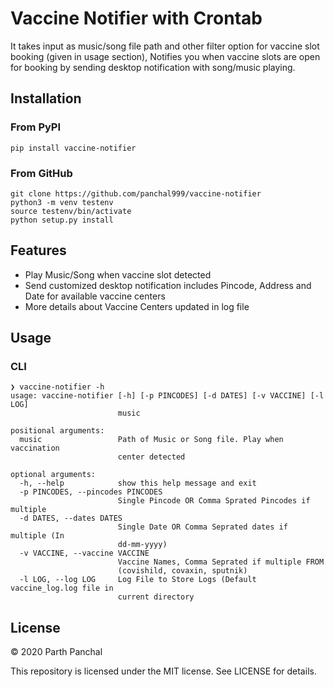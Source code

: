 # Vaccine Notifier with Crontab
It takes input as music/song file path and other filter option for vaccine slot booking (given in usage section), Notifies you when vaccine slots are open for booking by sending desktop notification with song/music playing. 

## Installation

### From PyPI
```pip install vaccine-notifier```


### From GitHub
```
git clone https://github.com/panchal999/vaccine-notifier
python3 -m venv testenv
source testenv/bin/activate
python setup.py install
```

## Features
- Play Music/Song when vaccine slot detected
- Send customized desktop notification includes Pincode, Address and Date for available vaccine centers
- More details about Vaccine Centers updated in log file 

## Usage
### CLI
```
❯ vaccine-notifier -h
usage: vaccine-notifier [-h] [-p PINCODES] [-d DATES] [-v VACCINE] [-l LOG]
                        music

positional arguments:
  music                 Path of Music or Song file. Play when vaccination
                        center detected

optional arguments:
  -h, --help            show this help message and exit
  -p PINCODES, --pincodes PINCODES
                        Single Pincode OR Comma Sprated Pincodes if multiple
  -d DATES, --dates DATES
                        Single Date OR Comma Seprated dates if multiple (In
                        dd-mm-yyyy)
  -v VACCINE, --vaccine VACCINE
                        Vaccine Names, Comma Seprated if multiple FROM
                        (covishild, covaxin, sputnik)
  -l LOG, --log LOG     Log File to Store Logs (Default vaccine_log.log file in
                        current directory
```

## License

© 2020 Parth Panchal

This repository is licensed under the MIT license. See LICENSE for details.